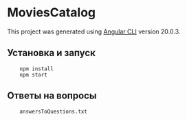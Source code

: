 # MoviesCatalog

This project was generated using [Angular CLI](https://github.com/angular/angular-cli) version 20.0.3.

## Установка и запуск

```
    npm install
    npm start
```

## Ответы на вопросы

```
    answersToQuestions.txt
```
